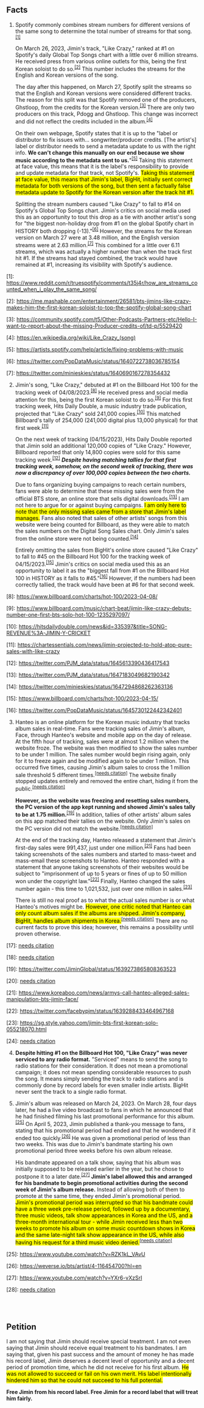 ## Facts

1. Spotify commonly combines stream numbers for different versions of the same song to determine the total number of streams for that song. <sup><a href="#one">[1]</a></sup>
     
     On March 26, 2023, Jimin's track, "Like Crazy," ranked at #1 on Spotify's daily Global Top Songs chart with a little over 6 million streams. He received press from various online outlets for this, being the first Korean soloist to do so.<sup><a href="#two">[2]</a></sup> This number includes the streams for the English and Korean versions of the song.
 
     The day after this happened, on March 27, Spotify split the streams so that the English and Korean versions were considered different tracks. The reason for this split was that Spotify removed one of the producers, Ghstloop, from the credits for the Korean version.<sup><a href="#three">[3]</a></sup> There are only two producers on this track, Pdogg and Ghstloop. This change was incorrect and did not reflect the credits included in the album.<sup><a href="#four">[4]</a></sup>

     On their own webpage, Spotify states that it is up to the "label or distributor to fix issues with... songwriter/producer credits. [The artist's] label or distributor needs to send a metadata update to us with the right info. <b>We can't change this manually on our end because we show music according to the metadata sent to us.</b>"<sup><a href="#five">[5]</a></sup> Taking this statement at face value, this means that it is the label's responsibility to provide and update metadata for that track, not Spotify's. <mark>Taking this statement at face value, this means that Jimin's label, BigHit, initially sent correct metadata for both versions of the song, but then sent a factually false metadata update to Spotify for the Korean version after the track hit #1.</mark>
 
     Splitting the stream numbers caused "Like Crazy" to fall to #14 on Spotify's Global Top Songs chart. Jimin's critics on social media used this as an opportunity to tout this drop as a tie with another artist's song for "the biggest non-holiday drop from #1 on the global Spotify chart in HISTORY both dropping (-13)."<sup><a href="#six">[6]</a></sup> However, the streams for the Korean version on March 27 were at 3.48 million, and the English version streams were at 2.63 million.<sup><a href="#seven">[7]</a></sup> This combined for a little over 6.11 streams, which was actually a higher number than when the track first hit #1. If the streams had stayed combined, the track would have remained at #1, increasing its visibility with Spotify's audience.

[1]: <a id="one" href="https://www.reddit.com/r/truespotify/comments/t35j4r/how_are_streams_counted_when_i_play_the_same_song/">https://www.reddit.com/r/truespotify/comments/t35j4r/how_are_streams_counted_when_i_play_the_same_song/</a>

[2]: <a id="two" href="https://me.mashable.com/entertainment/26581/bts-jimins-like-crazy-makes-him-the-first-korean-soloist-to-top-the-spotify-global-song-chart">https://me.mashable.com/entertainment/26581/bts-jimins-like-crazy-makes-him-the-first-korean-soloist-to-top-the-spotify-global-song-chart</a>

[3]: <a id="three" href="https://community.spotify.com/t5/Other-Podcasts-Partners-etc/Hello-I-want-to-report-about-the-missing-Producer-credits-of/td-p/5529420">https://community.spotify.com/t5/Other-Podcasts-Partners-etc/Hello-I-want-to-report-about-the-missing-Producer-credits-of/td-p/5529420</a>

[4]: <a id="four" href="https://en.wikipedia.org/wiki/Like_Crazy_(song)">https://en.wikipedia.org/wiki/Like_Crazy_(song)</a>

[5]: <a id="five" href="https://artists.spotify.com/help/article/fixing-problems-with-music">https://artists.spotify.com/help/article/fixing-problems-with-music</a>

[6]: <a id="six" href="https://twitter.com/PopDataMusic/status/1640722738036785154">https://twitter.com/PopDataMusic/status/1640722738036785154</a>

[7]: <a id="seven" href="https://twitter.com/minieskies/status/1640690167278354432">https://twitter.com/minieskies/status/1640690167278354432</a>


2. Jimin's song, "Like Crazy," debuted at #1 on the Billboard Hot 100 for the tracking week of 04/08/2023.<sup><a href="#eight">[8]</a></sup> He received press and social media attention for this, being the first Korean soloist to do so.<sup><a href="#nine">[9]</a></sup> For this first tracking week, Hits Daily Double, a music industry trade publication, projected that "Like Crazy" sold 241,000 copies.<sup><a href="#ten">[10]</a></sup>  This matched Billboard's tally of 254,000 (241,000 digital plus 13,000 physical) for that first week.<sup><a href="#eleven">[11]</a></sup>

     On the next week of tracking (04/15/2023), Hits Daily Double reported that Jimin sold an additional 120,000 copies of "Like Crazy." However, Billboard reported that only 14,800 copies were sold for this same tracking week.<sup><a href="#twelve">[12]</a></sup> <b><i>Despite having matching tallies for that first tracking week, somehow, on the second week of tracking, there was now a discrepancy of over 100,000 copies between the two charts.</i></b>

     Due to fans organizing buying campaigns to reach certain numbers, fans were able to determine that these missing sales were from the official BTS store, an online store that sells digital downloads.<sup><a href="#thirteen">[13]</a></sup> I am not here to argue for or against buying campaigns. <mark>I am only here to note that the only missing sales came from a store that Jimin's label manages.</mark> Fans also noted that sales of other artists' songs from this website were being counted for Billboard, as they were able to match the sales numbers on the Digital Song Sales chart. Only Jimin's sales from the online store were not being counted.<sup><a href="#fourteen">[14]</a></sup>

     Entirely omitting the sales from BigHit's online store caused "Like Crazy" to fall to #45 on the Billboard Hot 100 for the tracking week of 04/15/2023.<sup><a href="#fifteen">[15]</a></sup> Jimin's critics on social media used this as an opportunity to label it as the "biggest fall from #1 on the Billboard Hot 100 in HISTORY as it falls to #45."<sup><a href="#sixteen">[16]</a></sup> However, if the numbers had been correctly tallied, the track would have been at #6 for that second week.

[8]: <a id="eight" href="https://www.billboard.com/charts/hot-100/2023-04-08/">https://www.billboard.com/charts/hot-100/2023-04-08/</a>

[9]: <a id="nine" href="https://www.billboard.com/music/chart-beat/jimin-like-crazy-debuts-number-one-first-bts-solo-hot-100-1235297097/">https://www.billboard.com/music/chart-beat/jimin-like-crazy-debuts-number-one-first-bts-solo-hot-100-1235297097/</a>

[10]: <a id="ten" href="https://hitsdailydouble.com/news&id=335397&title=SONG-REVENUE%3A-JIMIN-Y-CRICKET">https://hitsdailydouble.com/news&id=335397&title=SONG-REVENUE%3A-JIMIN-Y-CRICKET</a>

[11]: <a id="eleven" href="https://chartessentials.com/news/jimin-projected-to-hold-atop-pure-sales-with-like-crazy">https://chartessentials.com/news/jimin-projected-to-hold-atop-pure-sales-with-like-crazy</a>

[12]: <a id="twelve" href="https://twitter.com/PJM_data/status/1645613390436417543">https://twitter.com/PJM_data/status/1645613390436417543</a>

[13]: <a id="thirteen" href="https://twitter.com/PJM_data/status/1647183049682190342">https://twitter.com/PJM_data/status/1647183049682190342</a>

[14]: <a id="fourteen" href="https://twitter.com/minieskies/status/1647294868262363136">https://twitter.com/minieskies/status/1647294868262363136</a>

[15]: <a id="fifteen" href="https://www.billboard.com/charts/hot-100/2023-04-15/">https://www.billboard.com/charts/hot-100/2023-04-15/</a>

[16]: <a id="sixteen" href="https://twitter.com/PopDataMusic/status/1645730122442342401">https://twitter.com/PopDataMusic/status/1645730122442342401</a>

3. Hanteo is an online platform for the Korean music industry that tracks album sales in real-time. Fans were tracking sales of Jimin's album, Face, through Hanteo's website and mobile app on the day of release. At the fifth hour of tracking, sales were at almost 1.2 million when the website froze. The website was then modified to show the sales number to be under 1 million. The sales number would begin rising again, only for it to freeze again and be modified again to be under 1 million. This occurred five times, causing Jimin's album sales to cross the 1 million sale threshold 5 different times.<sup><a href="#seventeen">[needs citation]</a></sup> The website finally stopped updates entirely and removed the entire chart, hiding it from the public.<sup><a href="#eighteen">[needs citation]</a></sup>

     <b>However, as the website was freezing and resetting sales numbers, the PC version of the app kept running and showed Jimin's sales tally to be at 1.75 million.</b><sup><a href="#nineteen">[19]</a></sup> In addition, tallies of other artists' album sales on this app matched their tallies on the website. Only Jimin's sales on the PC version did not match the website.<sup><a href="#twenty">[needs citation]</a></sup>

     At the end of the tracking day, Hanteo released a statement that Jimin's first-day sales were 991,437, just under one million.<sup><a href="#twenty-one">[21]</a></sup> Fans had been taking screenshots of the sales numbers and started to mass-tweet and mass-email these screenshots to Hanteo. Hanteo responded with a statement that anyone taking screenshots of their websites would be subject to "imprisonment of up to 5 years or fines of up to 50 million won under the copyright law."<sup><a href="#twenty-two">[22]</a></sup> Finally, Hanteo changed the sales number again - this time to 1,021,532, just over one million in sales.<sup><a href="#twenty-three">[23]</a></sup>

     There is still no real proof as to what the actual sales number is or what Hanteo's motives might be. <mark>However, one critic noted that Hanteo can only count album sales if the albums are shipped. Jimin's company, BigHit, handles album shipments in Korea.</mark><sup><a href="#twenty-four">[needs citation]</a></sup> There are no current facts to prove this idea; however, this remains a possibility until proven otherwise.


[17]: <a id="seventeen" href="#">needs citation</a>

[18]: <a id="eighteen" href="#">needs citation</a>

[19]: <a id="nineteen" href="https://twitter.com/JiminGlobal/status/1639273865808363523">https://twitter.com/JiminGlobal/status/1639273865808363523</a>

[20]: <a id="twenty" href="#">needs citation</a>

[21]: <a id="twenty-one" href="https://www.koreaboo.com/news/armys-call-hanteo-alleged-sales-manipulation-bts-jimin-face/">https://www.koreaboo.com/news/armys-call-hanteo-alleged-sales-manipulation-bts-jimin-face/</a>

<!-- [22]: <a id="twenty-two" href="https://twitter.com/Army_Connect/status/1639286950996717568">https://twitter.com/Army_Connect/status/1639286950996717568</a> -->

[22]: <a id="twenty-two" href="https://twitter.com/facebypjm/status/1639288433464967168">https://twitter.com/facebypjm/status/1639288433464967168</a>

[23]: <a id="twenty-three" href="https://sg.style.yahoo.com/jimin-bts-first-korean-solo-055218070.html">https://sg.style.yahoo.com/jimin-bts-first-korean-solo-055218070.html</a>

[24]: <a id="twenty-four" href="#">needs citation</a>


4. <b>Despite hitting #1 on the Billboard Hot 100, "Like Crazy" was never serviced to any radio format.</b> "Serviced" means to send the song to radio stations for their consideration. It does not mean a promotional campaign; it does not mean spending considerable resources to push the song. It means simply sending the track to radio stations and is commonly done by record labels for even smaller indie artists. BigHit never sent the track to a single radio format.

5. Jimin's album was released on March 24, 2023. On March 28, four days later, he had a live video broadcast to fans in which he announced that he had finished filming his last promotional performance for this album.<sup><a href="#twenty-five">[25]</a></sup> On April 5, 2023, Jimin published a thank-you message to fans, stating that his promotional period had ended and that he wondered if it ended too quickly.<sup><a href="#twenty-six">[26]</a></sup> He was given a promotional period of less than two weeks. This was due to Jimin's bandmate starting his own promotional period three weeks before his own album release.

     His bandmate appeared on a talk show, saying that his album was initially supposed to be released earlier in the year, but he chose to postpone it to a later date.<sup><a href="#twenty-seven">[27]</a></sup> <b>Jimin's label allowed this and arranged for his bandmate to begin promotional activities during the second week of Jimin's album release.</b> Instead of allowing both of them to promote at the same time, they ended Jimin's promotional period. <mark>Jimin's promotional period was interrupted so that his bandmate could have a three week pre-release period, followed up by a documentary, three music videos, talk show appearances in Korea and the US, and a three-month international tour - while Jimin received less than two weeks to promote his album on some music countdown shows in Korea and the same late-night talk show appearance in the US, while also having his request for a third music video denied.</mark><sup><a href="#twenty-eight">[needs citation]</a></sup>

[25]: <a id="twenty-five" href="https://www.youtube.com/watch?v=RZK1kL_VAvU">https://www.youtube.com/watch?v=RZK1kL_VAvU</a>

[26]: <a id="twenty-six" href="https://weverse.io/bts/artist/4-116454700?hl=en">https://weverse.io/bts/artist/4-116454700?hl=en</a>

[27]: <a id="twenty-seven" href="https://www.youtube.com/watch?v=YXr6-vXzSrI">https://www.youtube.com/watch?v=YXr6-vXzSrI</a>

[28]: <a id="twenty-eight" href="#">needs citation</a>

<br/>
<br/>

## Petition

I am not saying that Jimin should receive special treatment. I am not even saying that Jimin should receive equal treatment to his bandmates. I am saying that, given his past success and the amount of money he has made his record label, Jimin deserves a decent level of opportunity and a decent period of promotion time, which he did not receive for his first album. <mark>He was not allowed to succeed or fail on his own merit. His label intentionally hindered him so that he could not succeed to his full potential.</mark>

<b>Free Jimin from his record label. Free Jimin for a record label that will treat him fairly.</b>
